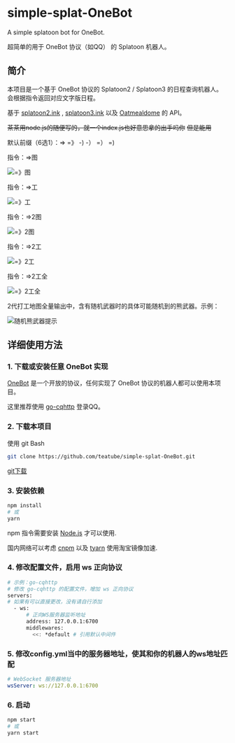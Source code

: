 # simple-splat-OneBot

A simple splatoon bot for OneBot.

超简单的用于 OneBot 协议（如QQ） 的 Splatoon 机器人。

## 简介

本项目是一个基于 OneBot 协议的 Splatoon2 / Splatoon3 的日程查询机器人。会根据指令返回对应文字版日程。

基于 [splatoon2.ink](https://splatoon2.ink) , [splatoon3.ink](https://splatoon3.ink) 以及 [Oatmealdome](https://splatoon.oatmealdome.me/) 的 API。

~~茶茶用node.js的随便写的，就一个index.js也好意思拿的出手吗你~~
~~但是能用~~

默认前缀（6选1）：=> =》 -) -） =） =)

指令：=>图

![=》图](readme-images/01.png)

指令：=>工

![=》工](readme-images/02.png)  

指令：=>2图

![=》2图](readme-images/03.png)  

指令：=>2工

![=》2工](readme-images/04.png)  

指令：=>2工全

![=》2工全](readme-images/05.png)

2代打工地图全量输出中，含有随机武器时的具体可能随机到的熊武器。示例：

![随机熊武器提示](readme-images/06.png)  

## 详细使用方法

### 1. 下载或安装任意 OneBot 实现

[OneBot](github.com/howmanybots/onebot) 是一个开放的协议，任何实现了 OneBot 协议的机器人都可以使用本项目。

这里推荐使用 [go-cqhttp](github.com/Mrs4s/go-cqhttp) 登录QQ。

### 2. 下载本项目

使用 git Bash

```bash
git clone https://github.com/teatube/simple-splat-OneBot.git
```

[git下载](https://git-scm.com/downloads)

### 3. 安装依赖

```bash
npm install
# 或
yarn
```

npm 指令需要安装 [Node.js](https://nodejs.org/zh-cn/) 才可以使用.

国内网络可以考虑 [cnpm](https://github.com/cnpm/cnpm) 以及 [tyarn](https://github.com/yiminghe/tyarn) 使用淘宝镜像加速.

### 4. 修改配置文件，启用 ws 正向协议

```bash
# 示例：go-cqhttp
# 修改 go-cqhttp 的配置文件，增加 ws 正向协议
servers:
# 如果有可以直接更改，没有请自行添加
  - ws:
      # 正向WS服务器监听地址
      address: 127.0.0.1:6700
      middlewares:
        <<: *default # 引用默认中间件

```

### 5. 修改config.yml当中的服务器地址，使其和你的机器人的ws地址匹配

```yaml
# WebSocket 服务器地址
wsServer: ws://127.0.0.1:6700
```

### 6. 启动

```bash
npm start
# 或
yarn start
```
